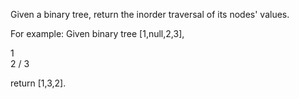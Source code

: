 Given a binary tree, return the inorder traversal of its nodes' values.

For example:
Given binary tree [1,null,2,3],

   1
    \
     2
    /
   3

return [1,3,2]. 
